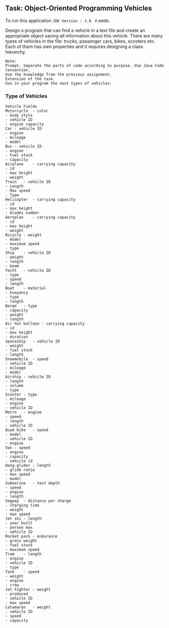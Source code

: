 ## Task: Object-Oriented Programming Vehicles
To run this application
```JDK Version : 1.8 ``` n
eeds.

 Design a program that can find a vehicle in a text file and create an appropriate object saving all information about this vehicle. There are many types of vehicles in the file: trucks, passenger cars, bikes, scooters etc. Each of them has own properties and it requires designing a class hierarchy.

```
Note:
Prompt. Separate the parts of code according to purpose. Use Java Code Convention.
Use the knowledge from the previous assignment.
Extension of the task.
Use in your program the next types of vehicles:
```
### Type of Vehicles
```
Vehicle	Fields
Motorcycle	- color
- body style
- vehicle ID
- engine capacity
Car	- vehicle ID
- engine
- mileage
- model
Bus	- vehicle ID
- engine
- Fuel stock
- Capacity
Airplane	- carrying capacity
- id
- max height
- weight
Train	- vehicle ID
- Length
- Max speed
- Type
Helicopter	- carrying capacity
- id
- max height
- blades number
Aeroplan	- carrying capacity
- id
- max height
- weight
Bicycle	- weight
- model
- maximum speed
- type
Ship	- vehicle ID
- weight
- length
- beam
Yacht	- vehicle ID
- type
- speed
- length
Boat	- material
- buoyancy
- type
- length
Barge	- type
- capacity
- weight
- length
Air hot balloon	- carrying capacity
- id
- max height
- duration
Spaceship	- vehicle ID
- weight
- fuel stock
- length
Snowmobile	- speed
- vehicle ID
- mileage
- model
Airship	- vehicle ID
- length
- volume
- type
Scooter	- type
- mileage
- engine
- vehicle ID
Metro	- engine
- speed
- length
- vehicle ID
Quad bike	- speed
- model
- vehicle ID
- engine
Van	- speed
- engine
- capacity
- vehicle id
Hang-glider	- length
- glide ratio
- max speed
- model
Submarine	- test depth
- speed
- engine
- length
Segway	- distance per charge
- charging time 
- weight
- max speed
Jet ski	- length
- year built
- person max
- vehicle ID
Rocket pack	- endurance
- gross weight
- fuel stock
- maximum speed
Tram	- length
- engine
- vehicle ID
- type
Tank	- speed
- weight
- engine
- crew
Jet Fighter	- weight
- produced
- vehicle ID
- max speed
Catamaran	- weight
- vehicle ID
- speed
- capacity


```